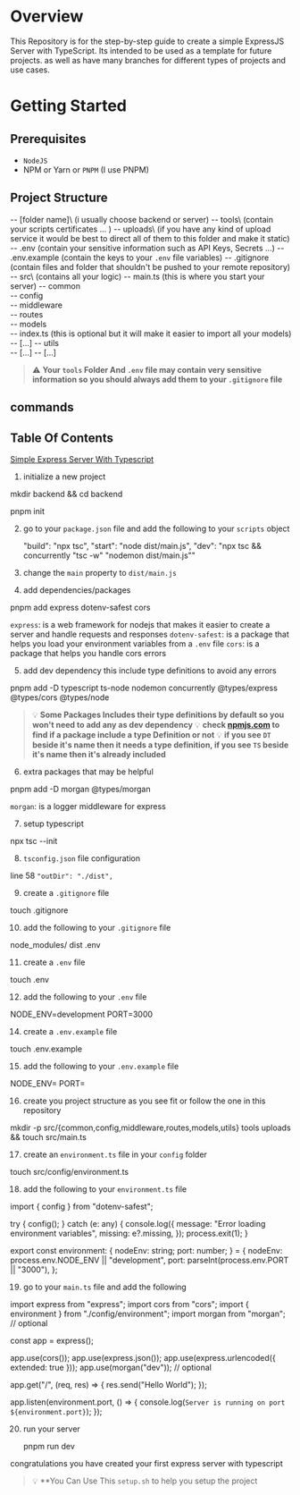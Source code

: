 # Overview

This Repository is for the step-by-step guide to create a simple ExpressJS Server with TypeScript.
Its intended to be used as a template for future projects. as well as have many branches for different types of projects and use cases.

# Getting Started

## Prerequisites

- `NodeJS`
- NPM or Yarn or `PNPM` (I use PNPM)

## Project Structure

  -- [folder name]\ (i usually choose backend or server)
    -- tools\ (contain your scripts certificates ... )
    -- uploads\ (if you have any kind of upload service it would be best to direct all of them to this folder and make it static)
    -- .env (contain your sensitive information such as API Keys, Secrets ...)
    -- .env.example (contain the keys to your `.env` file variables)
    -- .gitignore (contain files and folder that shouldn't be pushed to your remote repository)
    -- src\ (contains all your logic)
      -- main.ts (this is where you start your server)
      -- common\
      -- config\
      -- middleware\
      -- routes\
      -- models\
        -- index.ts (this is optional but it will make it easier to import all your models)
        -- [...]
      -- utils\
      -- [...]
    -- [...]

> :warning: **Your `tools` Folder And `.env` file may contain very sensitive information so you should always add them to your `.gitignore` file**

## commands



## Table Of Contents

[Simple Express Server With Typescript]()

1. initialize a  new project

  mkdir backend && cd backend

  pnpm init

2. go to your `package.json` file and add the following to your `scripts` object

    "build": "npx tsc",
    "start": "node dist/main.js",
    "dev": "npx tsc && concurrently \"tsc -w\" \"nodemon dist/main.js\""

3. change the `main` property to `dist/main.js`

4. add dependencies/packages

  pnpm add express dotenv-safest cors

`express`: is a web framework for nodejs that makes it easier to create a server and handle requests and responses
`dotenv-safest`: is a package that helps you load your environment variables from a `.env` file
`cors`: is a package that helps you handle cors errors

5. add dev dependency this include type definitions to avoid any errors

  pnpm add -D typescript ts-node nodemon concurrently @types/express @types/cors @types/node

> :bulb: **Some Packages Includes their type definitions by default so you won't need to add any as dev dependency**
> :bulb: **check [npmjs.com](www.npmjs.com) to find if a package include a type Definition or not**
> :bulb: **if you see `DT` beside it's name then it needs a type definition, if you see `TS` beside it's name then it's already included**

6. extra packages that may be helpful

  pnpm add -D morgan @types/morgan

`morgan`: is a logger middleware for express 

7. setup typescript

  npx tsc --init

8. `tsconfig.json` file configuration

  line 58 `"outDir": "./dist",`

9. create a `.gitignore` file

  touch .gitignore

10. add the following to your `.gitignore` file

  node_modules/
  dist
  .env

11. create a `.env` file

  touch .env

12. add the following to your `.env` file

  NODE_ENV=development
  PORT=3000

14. create a `.env.example` file

  touch .env.example

15. add the following to your `.env.example` file

  NODE_ENV=
  PORT=

16. create you project structure as you see fit or follow the one in this repository

  mkdir -p src/{common,config,middleware,routes,models,utils} tools uploads && touch src/main.ts

17. create an `environment.ts` file in your `config` folder

  touch src/config/environment.ts

18. add the following to your `environment.ts` file

  import { config } from "dotenv-safest";

  try {
    config();
  } catch (e: any) {
    console.log({
      message: "Error loading environment variables",
      missing: e?.missing,
    });
    process.exit(1);
  }
  
  export const environment: {
    nodeEnv: string;
    port: number;
  } = {
    nodeEnv: process.env.NODE_ENV || "development",
    port: parseInt(process.env.PORT || "3000"),
  };


19. go to your `main.ts` file and add the following

  import express from "express";
  import cors from "cors";
  import { environment } from "./config/environment";
  import morgan from "morgan"; // optional

  const app = express();

  app.use(cors());
  app.use(express.json());
  app.use(express.urlencoded({ extended: true }));
  app.use(morgan("dev")); // optional

  app.get("/", (req, res) => {
    res.send("Hello World");
  });

  app.listen(environment.port, () => {
    console.log(`Server is running on port ${environment.port}`);
  });

20. run your server
  
    pnpm run dev

congratulations you have created your first express server with typescript


> :bulb: **You Can Use This `setup.sh` to help you setup the project